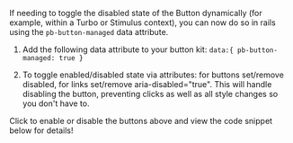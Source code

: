 If needing to toggle the disabled state of the Button dynamically (for example, within a Turbo or Stimulus context), you can now do so in rails using the `pb-button-managed` data attribute. 

1) Add the following data attribute to your button kit: `data:{ pb-button-managed: true }`

2) To toggle enabled/disabled state via attributes: for buttons set/remove disabled, for links set/remove aria-disabled="true". This will handle disabling the button, preventing clicks as well as all style changes so you don't have to.  

Click to enable or disable the buttons above and view the code snippet below for details!